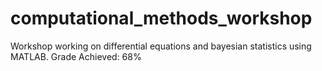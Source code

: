 # computational_methods_workshop
Workshop working on differential equations and bayesian statistics using MATLAB. Grade Achieved: 68%
